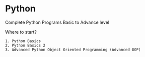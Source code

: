# Python
Complete Python Programs Basic to Advance level

Where to start?

    1. Python Basics
    2. Python Basics 2
    3. Advanced Python Object Oriented Programming (Advanced OOP)
